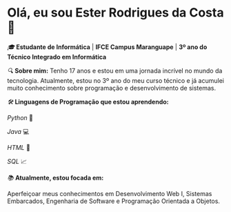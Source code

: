 # Olá, eu sou Ester Rodrigues da Costa 🎀

*🎓* **Estudante de Informática** | **IFCE Campus Maranguape** | **3º ano do Técnico Integrado em Informática**

*🔍* **Sobre mim:** Tenho 17 anos e estou em uma jornada incrível no mundo da tecnologia. Atualmente, estou no 3º ano do meu curso técnico e já acumulei muito conhecimento sobre programação e desenvolvimento de sistemas.

*🛠️* **Linguagens de Programação que estou aprendendo:**

*Python* 🐍

*Java* 💻

*HTML* 🌟

*SQL* 📈

*📚* **Atualmente, estou focada em:**

Aperfeiçoar meus conhecimentos em Desenvolvimento Web I, Sistemas Embarcados, Engenharia de Software e Programação Orientada a Objetos.

